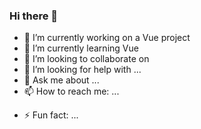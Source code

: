 ### Hi there 👋

- 🔭 I’m currently working on a Vue project
- 🌱 I’m currently learning Vue
- 👯 I’m looking to collaborate on 
- 🤔 I’m looking for help with ...
- 💬 Ask me about ...
- 📫 How to reach me: ...
<!-- 😄 Pronouns: ... --->
- ⚡ Fun fact: ...

